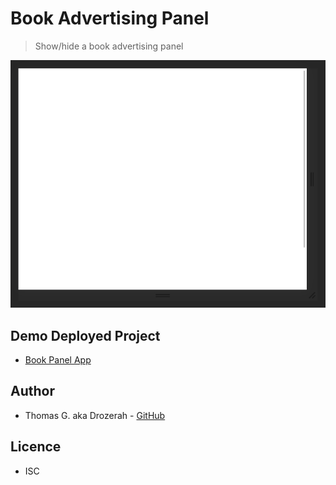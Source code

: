 # Book Advertising Panel

> Show/hide a book advertising panel

![image](https://raw.githubusercontent.com/Drozerah/MyGitHubStorage/master/gif/book-panel/book-panel.gif)

## Demo Deployed Project 

- [Book Panel App](https://book-panel.firebaseapp.com/)

## Author

* Thomas G. aka Drozerah - [GitHub](https://github.com/Drozerah)

## Licence

* ISC
